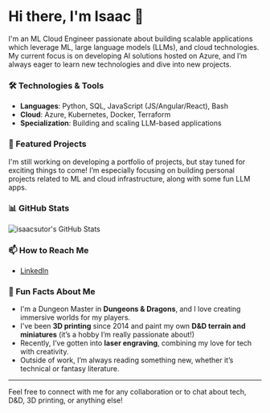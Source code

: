 # Hi there, I'm Isaac 👋

I'm an ML Cloud Engineer passionate about building scalable applications which leverage ML, large language models (LLMs), and cloud technologies. 
My current focus is on developing AI solutions hosted on Azure, and I’m always eager to learn new technologies and dive into new projects.

### 🛠️ Technologies & Tools

- **Languages**: Python, SQL, JavaScript (JS/Angular/React), Bash
- **Cloud**: Azure, Kubernetes, Docker, Terraform
- **Specialization**: Building and scaling LLM-based applications

### 📂 Featured Projects

I'm still working on developing a portfolio of projects, but stay tuned for exciting things to come! I’m especially focusing on building personal projects related to ML and cloud infrastructure, along with some fun LLM apps.

### 📊 GitHub Stats

<!-- ![My GitHub Stats](https://github-readme-stats.vercel.app/api?username=isaacsutor&show_icons=true&count_private=true) -->
<img  alt="isaacsutor's GitHub Stats" src="https://awesome-github-stats.azurewebsites.net/user-stats/isaacsutor?cardType=github&theme=github-dark" />

### 📫 How to Reach Me

- [LinkedIn](https://linkedin.com/in/isaacsutor)

### 🎲 Fun Facts About Me

- I'm a Dungeon Master in **Dungeons & Dragons**, and I love creating immersive worlds for my players.
- I've been **3D printing** since 2014 and paint my own **D&D terrain and miniatures** (it’s a hobby I’m really passionate about!)
- Recently, I’ve gotten into **laser engraving**, combining my love for tech with creativity.
- Outside of work, I’m always reading something new, whether it’s technical or fantasy literature.

---

Feel free to connect with me for any collaboration or to chat about tech, D&D, 3D printing, or anything else!

<!--
**isaacsutor/isaacsutor** is a ✨ _special_ ✨ repository because its `README.md` (this file) appears on your GitHub profile.

Here are some ideas to get you started:

- 🔭 I’m currently working on ...
- 🌱 I’m currently learning ...
- 👯 I’m looking to collaborate on ...
- 🤔 I’m looking for help with ...
- 💬 Ask me about ...
- 📫 How to reach me: ...
- 😄 Pronouns: ...
- ⚡ Fun fact: ...
-->
